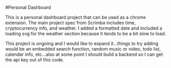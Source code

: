 #Personal Dashboard

This is a personal dashboard project that can be used as a chrome extension. The main project spec from Scrimba includes time, cryptocurrency info, and weather. I added a formatted date and included a loading svg for the weather section because it tends to be a bit slow to load. 

This project is ongoing and I would like to expand it...things to try adding would be an embedded search function, random music or video, todo list, calendar info, etc...also at some point I should build a backend so I can get the api key out of this code.

